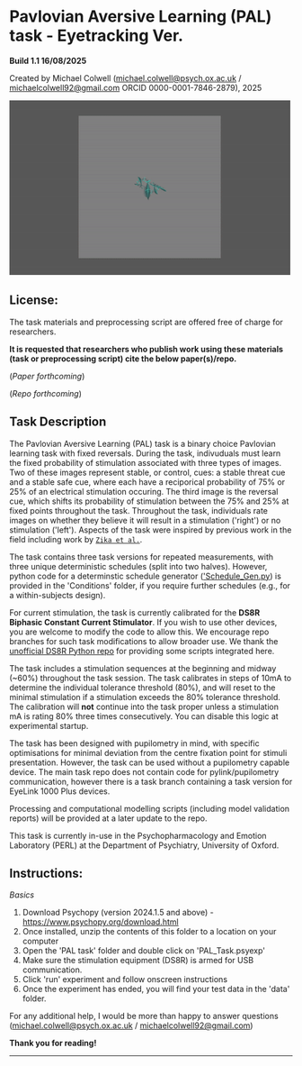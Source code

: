 # Pavlovian Aversive Learning (PAL) task - Eyetracking Ver.

**Build 1.1 16/08/2025**

Created by Michael Colwell (michael.colwell@psych.ox.ac.uk / michaelcolwell92@gmail.com ORCID 0000-0001-7846-2879), 2025

![Task Schematic](Task_Schematic/Task_Animation.gif)

## License: 
The task materials and preprocessing script are offered free of charge for researchers. 

**It is requested that researchers who publish work using these materials (task or preprocessing script) cite the below paper(s)/repo.**

(*Paper forthcoming*)

(*Repo forthcoming*)

## Task Description

The Pavlovian Aversive Learning (PAL) task is a binary choice Pavlovian learning task with fixed reversals. During the task, indivuduals must learn the fixed probability of stimulation associated with three types of images. 
Two of these images represent stable, or control, cues: a stable threat cue and a stable safe cue, where each have a reciporical probability of 75% or 25% of an electrical stimulation occuring. The third image is the reversal
cue, which shifts its probability of stimulation between the 75% and 25% at fixed points throughout the task. Throughout the task, individuals rate images on whether they believe it will result in a stimulation ('right') or 
no stimulation ('left'). Aspects of the task were inspired by previous work in the field including work by [`Zika et al.`](https://www.nature.com/articles/s41467-023-39825-3).

The task contains three task versions for repeated measurements, with three unique deterministic schedules (split into two halves). However, python code for a determinstic schedule generator (['Schedule_Gen.py](../Conditions/Schedule_Gen.py)) 
is provided in the 'Conditions' folder, if you require further schedules (e.g., for a within-subjects design). 

For current stimulation, the task is currently calibrated for the **DS8R Biphasic Constant Current Stimulator**. If you wish to use other devices, you are welcome to modify the code to allow this. We encourage repo branches for
such task modifications to allow broader use. We thank the [unofficial DS8R Python repo](https://github.com/CCS-Lab/DS8R_python) for providing some scripts integrated here.

The task includes a stimulation sequences at the beginning and midway (~60%) throughout the task session. The task calibrates in steps of 10mA to determine the individual tolerance threshold (80%), and will reset
to the minimal stimulation if a stimulation exceeds the 80% tolerance threshold. The calibration will **not** continue into the task proper unless a stimulation mA is rating 80% three times consecutively. You can disable this logic at experimental startup.

The task has been designed with pupilometry in mind, with specific optimisations for minimal deviation from the centre fixation point for stimuli presentation. However, the task can be used without a pupilometry capable device. The main task repo does not contain code for pylink/pupilometry communication, however there is a task branch containing a task version for EyeLink 1000 Plus devices.

Processing and computational modelling scripts (including model validation reports) will be provided at a later update to the repo. 

This task is currently in-use in the Psychopharmacology and Emotion Laboratory (PERL) at the Department of Psychiatry, University of Oxford. 

## Instructions:

*Basics*
1. Download Psychopy (version 2024.1.5 and above) - https://www.psychopy.org/download.html
2. Once installed, unzip the contents of this folder to a location on your computer
3. Open the 'PAL task'  folder and double click on 'PAL_Task.psyexp'
4. Make sure the stimulation equipment (DS8R) is armed for USB communication.
5. Click 'run' experiment and follow onscreen instructions
6. Once the experiment has ended, you will find your test data in the 'data' folder.

For any additional help, I would be more than happy to answer questions (michael.colwell@psych.ox.ac.uk / michaelcolwell92@gmail.com)

**Thank you for reading!**

------------------------------------------
